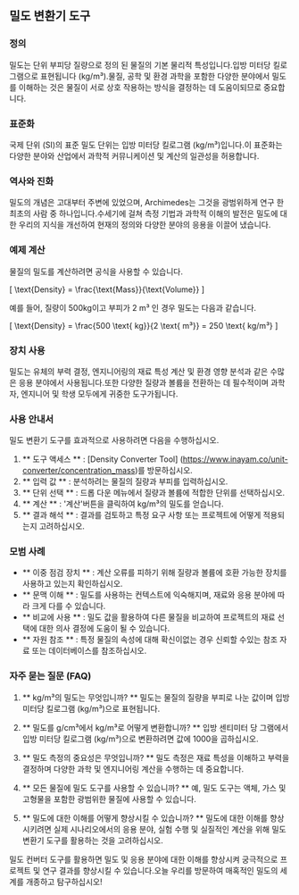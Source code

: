 ## 밀도 변환기 도구

### 정의
밀도는 단위 부피당 질량으로 정의 된 물질의 기본 물리적 특성입니다.입방 미터당 킬로그램으로 표현됩니다 (kg/m³).물질, 공학 및 환경 과학을 포함한 다양한 분야에서 밀도를 이해하는 것은 물질이 서로 상호 작용하는 방식을 결정하는 데 도움이되므로 중요합니다.

### 표준화
국제 단위 (SI)의 표준 밀도 단위는 입방 미터당 킬로그램 (kg/m³)입니다.이 표준화는 다양한 분야와 산업에서 과학적 커뮤니케이션 및 계산의 일관성을 허용합니다.

### 역사와 진화
밀도의 개념은 고대부터 주변에 있었으며, Archimedes는 그것을 광범위하게 연구 한 최초의 사람 중 하나입니다.수세기에 걸쳐 측정 기법과 과학적 이해의 발전은 밀도에 대한 우리의 지식을 개선하여 현재의 정의와 다양한 분야의 응용을 이끌어 냈습니다.

### 예제 계산
물질의 밀도를 계산하려면 공식을 사용할 수 있습니다.

\[ \text{Density} = \frac{\text{Mass}}{\text{Volume}} \]

예를 들어, 질량이 500kg이고 부피가 2 m³ 인 경우 밀도는 다음과 같습니다.

\[ \text{Density} = \frac{500 \text{ kg}}{2 \text{ m³}} = 250 \text{ kg/m³} \]

### 장치 사용
밀도는 유체의 부력 결정, 엔지니어링의 재료 특성 계산 및 환경 영향 분석과 같은 수많은 응용 분야에서 사용됩니다.또한 다양한 질량과 볼륨을 전환하는 데 필수적이며 과학자, 엔지니어 및 학생 모두에게 귀중한 도구가됩니다.

### 사용 안내서
밀도 변환기 도구를 효과적으로 사용하려면 다음을 수행하십시오.
1. ** 도구 액세스 ** : [Density Converter Tool] (https://www.inayam.co/unit-converter/concentration_mass)를 방문하십시오.
2. ** 입력 값 ** : 분석하려는 물질의 질량과 부피를 입력하십시오.
3. ** 단위 선택 ** : 드롭 다운 메뉴에서 질량과 볼륨에 적합한 단위를 선택하십시오.
4. ** 계산 ** : '계산'버튼을 클릭하여 kg/m³의 밀도를 얻습니다.
5. ** 결과 해석 ** : 결과를 검토하고 특정 요구 사항 또는 프로젝트에 어떻게 적용되는지 고려하십시오.

### 모범 사례
- ** 이중 점검 장치 ** : 계산 오류를 피하기 위해 질량과 볼륨에 호환 가능한 장치를 사용하고 있는지 확인하십시오.
- ** 문맥 이해 ** : 밀도를 사용하는 컨텍스트에 익숙해지며, 재료와 응용 분야에 따라 크게 다를 수 있습니다.
- ** 비교에 사용 ** : 밀도 값을 활용하여 다른 물질을 비교하여 프로젝트의 재료 선택에 대한 의사 결정에 도움이 될 수 있습니다.
- ** 자원 참조 ** : 특정 물질의 속성에 대해 확신이없는 경우 신뢰할 수있는 참조 자료 또는 데이터베이스를 참조하십시오.

### 자주 묻는 질문 (FAQ)

1. ** kg/m³의 밀도는 무엇입니까? **
밀도는 물질의 질량을 부피로 나눈 값이며 입방 미터당 킬로그램 (kg/m³)으로 표현됩니다.

2. ** 밀도를 g/cm³에서 kg/m³로 어떻게 변환합니까? **
입방 센티미터 당 그램에서 입방 미터당 킬로그램 (kg/m³)으로 변환하려면 값에 1000을 곱하십시오.

3. ** 밀도 측정의 중요성은 무엇입니까? **
밀도 측정은 재료 특성을 이해하고 부력을 결정하며 다양한 과학 및 엔지니어링 계산을 수행하는 데 중요합니다.

4. ** 모든 물질에 밀도 도구를 사용할 수 있습니까? **
예, 밀도 도구는 액체, 가스 및 고형물을 포함한 광범위한 물질에 사용할 수 있습니다.

5. ** 밀도에 대한 이해를 어떻게 향상시킬 수 있습니까? **
밀도에 대한 이해를 향상 시키려면 실제 시나리오에서의 응용 분야, 실험 수행 및 실질적인 계산을 위해 밀도 변환기 도구를 활용하는 것을 고려하십시오.

밀도 컨버터 도구를 활용하면 밀도 및 응용 분야에 대한 이해를 향상시켜 궁극적으로 프로젝트 및 연구 결과를 향상시킬 수 있습니다.오늘 우리를 방문하여 매혹적인 밀도의 세계를 개종하고 탐구하십시오!